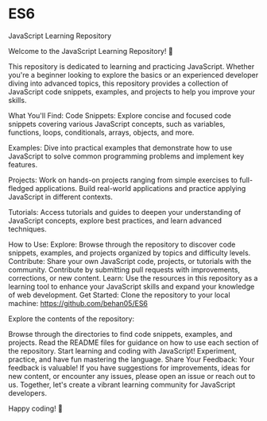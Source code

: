 # ES6

JavaScript Learning Repository

Welcome to the JavaScript Learning Repository! 🚀

This repository is dedicated to learning and practicing JavaScript. Whether you're a beginner looking to explore the basics or an experienced developer diving into advanced topics, this repository provides a collection of JavaScript code snippets, examples, and projects to help you improve your skills.

What You'll Find:
Code Snippets: Explore concise and focused code snippets covering various JavaScript concepts, such as variables, functions, loops, conditionals, arrays, objects, and more.

Examples: Dive into practical examples that demonstrate how to use JavaScript to solve common programming problems and implement key features.

Projects: Work on hands-on projects ranging from simple exercises to full-fledged applications. Build real-world applications and practice applying JavaScript in different contexts.

Tutorials: Access tutorials and guides to deepen your understanding of JavaScript concepts, explore best practices, and learn advanced techniques.

How to Use:
Explore: Browse through the repository to discover code snippets, examples, and projects organized by topics and difficulty levels.
Contribute: Share your own JavaScript code, projects, or tutorials with the community. Contribute by submitting pull requests with improvements, corrections, or new content.
Learn: Use the resources in this repository as a learning tool to enhance your JavaScript skills and expand your knowledge of web development.
Get Started:
Clone the repository to your local machine: https://github.com/behan05/ES6

Explore the contents of the repository:

Browse through the directories to find code snippets, examples, and projects.
Read the README files for guidance on how to use each section of the repository.
Start learning and coding with JavaScript! Experiment, practice, and have fun mastering the language.
Share Your Feedback:
Your feedback is valuable! If you have suggestions for improvements, ideas for new content, or encounter any issues, please open an issue or reach out to us. Together, let's create a vibrant learning community for JavaScript developers.

Happy coding! 🌟
